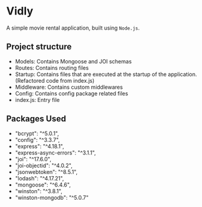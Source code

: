 # Vidly
A simple movie rental application, built using `Node.js`.

## Project structure

- Models: Contains Mongoose and JOI schemas
- Routes: Contains routing files
- Startup: Contains files that are executed at the startup of the application. (Refactored code from index.js)
- Middleware: Contains custom middlewares
- Config: Contains config package related files
- index.js: Entry file

## Packages Used

- "bcrypt": "^5.0.1",
- "config": "^3.3.7",
- "express": "^4.18.1",
- "express-async-errors": "^3.1.1",
- "joi": "^17.6.0",
- "joi-objectid": "^4.0.2",
- "jsonwebtoken": "^8.5.1",
- "lodash": "^4.17.21",
- "mongoose": "^6.4.6",
- "winston": "^3.8.1",
- "winston-mongodb": "^5.0.7"
